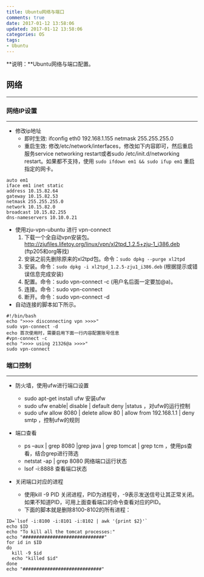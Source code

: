 ```yaml
---
title: Ubuntu网络与端口
comments: true
date: 2017-01-12 13:58:06
updated: 2017-01-12 13:58:06
categories: OS
tags:
- Ubuntu
---
```


**说明：**Ubuntu网络与端口配置。
<!-- more -->



## 网络
---
### 网络IP设置
---
* 修改ip地址
	* 即时生效: ifconfig eth0 192.168.1.155 netmask 255.255.255.0
	* 重启生效: 修改/etc/network/interfaces，修改如下内容即可，然后重启服务service networking restart或者sudo /etc/init.d/networking restart。如果都不支持，使用 `sudo ifdown em1 && sudo ifup em1` 重启指定的网卡。

```
auto em1
iface em1 inet static
address 10.15.82.64
gateway 10.15.82.53
netmask 255.255.255.0
network 10.15.82.0
broadcast 10.15.82.255
dns-nameservers 10.10.0.21
```

* 使用zju-vpn-ubuntu 进行 vpn-connect
	1. 下载一个全自动vpn安装包。http://zjufiles.lifetoy.org/linux/vpn/xl2tpd_1.2.5+zju-1_i386.deb (ftp205和org等找)
	2. 安装之前先删除原来的xl2tpd包。命令：`sudo dpkg --purge xl2tpd`
	3. 安装。命令：`sudo dpkg -i xl2tpd_1.2.5-zju1_i386.deb` (根据提示或错误信息完成安装)
	4. 配置。命令：sudo vpn-connect -c (用户名后面一定要加@a)。
	5. 连接。命令：sudo vpn-connect
	6. 断开。命令：sudo vpn-connect -d
* 自动连接的脚本如下所示。

```
#!/bin/bash
echo ">>>> disconnecting vpn >>>>"
sudo vpn-connect -d
echo 首次使用时，需要启用下面一行内容配置账号信息
#vpn-connect -c 
echo ">>>> using 21326@a >>>>"
sudo vpn-connect
```


### 端口控制
---
* 防火墙，使用ufw进行端口设置
	* sudo apt-get install ufw  安装ufw
	* sudo ufw enable| disable | default deny |status ，对ufw的运行控制
	* sudo ufw allow 8080 | delete allow 80 | allow from 192.168.1.1 | deny smtp ，控制ufw的规则

* 端口查看
	* ps –aux | grep 8080 |grep java | grep tomcat | grep tcm ，使用ps查看，结合grep进行筛选
	* netstat -ap | grep 8080  网络端口运行状态
	* lsof -i:8888  查看端口状态

* 关闭端口对应的进程
	* 使用kill -9 PID 关闭进程，PID为进程号，-9表示发送信号让其正常关闭。如果不知道PID，可用上面查看端口的命令查看对应的PID。
	* 下面的脚本就是删除8100-8102的所有进程：

```
ID=`lsof -i:8100 -i:8101 -i:8102 | awk '{print $2}'`
echo $ID
echo "To kill all the tomcat processes:"
echo "##############################"
for id in $ID
do
  kill -9 $id
  echo "killed $id"
done
echo "#############################"
```
